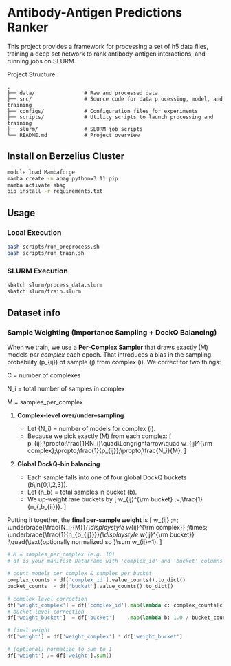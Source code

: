# Antibody-Antigen Predictions Ranker

This project provides a framework for processing a set of h5 data files, training a deep set network to rank antibody-antigen interactions, and running jobs on SLURM.

Project Structure:

```
.
├── data/                # Raw and processed data
├── src/                 # Source code for data processing, model, and training
├── configs/             # Configuration files for experiments
├── scripts/             # Utility scripts to launch processing and training
├── slurm/               # SLURM job scripts
└── README.md            # Project overview
```

## Install on Berzelius Cluster

```bash
module load Mambaforge
mamba create -n abag python=3.11 pip
mamba activate abag
pip install -r requirements.txt
```


## Usage

### Local Execution

```bash
bash scripts/run_preprocess.sh
bash scripts/run_train.sh
```

### SLURM Execution

```bash
sbatch slurm/process_data.slurm
sbatch slurm/train.slurm
```

## Dataset info
### Sample Weighting (Importance Sampling + DockQ Balancing)

When we train, we use a **Per‐Complex Sampler** that draws exactly \(M\) models _per complex_ each epoch.  That introduces a bias in the sampling probability \(p_{ij}\) of sample \(j\) from complex \(i\).  We correct for two things:


C = number of complexes

N_i = total number of samples in complex 

M = samples_per_complex

1. **Complex‐level over/under–sampling**  
   - Let \(N_i\) = number of models for complex \(i\).  
   - Because we pick exactly \(M\) from each complex:
     \[
       p_{ij}\;\propto\;\frac{1}{N_i}\quad\Longrightarrow\quad
       w_{ij}^{\rm complex}\;\propto\;\frac{1}{p_{ij}}\;\propto\;\frac{N_i}{M}.
     \]

2. **Global DockQ–bin balancing**  
   - Each sample falls into one of four global DockQ buckets \(b\in\{0,1,2,3\}\).  
   - Let \(n_b\) = total samples in bucket \(b\).  
   - We up‐weight rare buckets by
     \[
       w_{ij}^{\rm bucket} \;=\;\frac{1}{n_{\,b_{ij}}}.
     \]

Putting it together, the **final per‐sample weight** is
\[
w_{ij}
\;=\;
\underbrace{\frac{N_i}{M}}_{\displaystyle w_{ij}^{\rm complex}}
\;\times\;
\underbrace{\frac{1}{n_{b_{ij}}}}_{\displaystyle w_{ij}^{\rm bucket}}
\;\quad(\text{optionally normalized so }\sum w_{ij}=1).
\]

```python
# M = samples_per_complex (e.g. 10)
# df is your manifest DataFrame with 'complex_id' and 'bucket' columns

# count models per complex & samples per bucket
complex_counts = df['complex_id'].value_counts().to_dict()
bucket_counts  = df['bucket'].value_counts().to_dict()

# complex‐level correction
df['weight_complex'] = df['complex_id'].map(lambda c: complex_counts[c] / M)
# bucket‐level correction
df['weight_bucket']  = df['bucket']    .map(lambda b: 1.0 / bucket_counts[b])

# final weight
df['weight'] = df['weight_complex'] * df['weight_bucket']

# (optional) normalize to sum to 1
df['weight'] /= df['weight'].sum()
```
